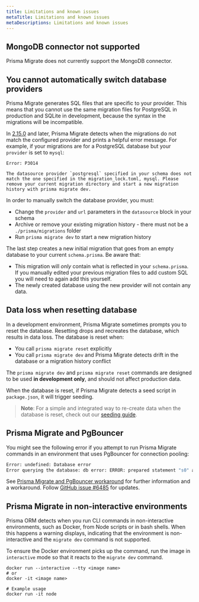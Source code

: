 ```yaml
---
title: Limitations and known issues
metaTitle: Limitations and known issues
metaDescriptions: Limitations and known issues
---
```


## MongoDB connector not supported

Prisma Migrate does not currently support the MongoDB connector.

## You cannot automatically switch database providers

Prisma Migrate generates SQL files that are specific to your provider. This means that you cannot use the same migration files for PostgreSQL in production and SQLite in development, because the syntax in the migrations will be incompatible.

In [2.15.0](https://github.com/prisma/prisma/releases/2.15.0) and later, Prisma Migrate detects when the migrations do not match the configured provider and prints a helpful error message. For example, if your migrations are for a PostgreSQL database but your `provider` is set to `mysql`:

```
Error: P3014

The datasource provider `postgresql` specified in your schema does not match the one specified in the migration_lock.toml, mysql. Please remove your current migration directory and start a new migration history with prisma migrate dev.
```

In order to manually switch the database provider, you must:

- Change the `provider` and `url` parameters in the `datasource` block in your schema
- Archive or remove your existing migration history - there must not be a `./prisma/migrations` folder
- Run `prisma migrate dev` to start a new migration history

The last step creates a new initial migration that goes from an empty database to your current `schema.prisma`. Be aware that:

- This migration will _only_ contain what is reflected in your `schema.prisma`. If you manually edited your previous migration files to add custom SQL you will need to again add this yourself.
- The newly created database using the new provider will not contain any data.

## Data loss when resetting database

In a development environment, Prisma Migrate sometimes prompts you to reset the database. Resetting drops and recreates the database, which results in data loss. The database is reset when:

- You call `prisma migrate reset` explicitly
- You call `prisma migrate dev` and Prisma Migrate detects drift in the database or a migration history conflict

The `prisma migrate dev` and `prisma migrate reset` commands are designed to be used **in development only**, and should not affect production data.

When the database is reset, if Prisma Migrate detects a seed script in `package.json`, it will trigger seeding.

> **Note**: For a simple and integrated way to re-create data when the database is reset, check out our [seeding guide](/orm/prisma-migrate/workflows/seeding).

## Prisma Migrate and PgBouncer

You might see the following error if you attempt to run Prisma Migrate commands in an environment that uses PgBouncer for connection pooling:

```bash
Error: undefined: Database error
Error querying the database: db error: ERROR: prepared statement "s0" already exists
```

See [Prisma Migrate and PgBouncer workaround](/orm/prisma-client/setup-and-configuration/databases-connections/pgbouncer) for further information and a workaround. Follow [GitHub issue #6485](https://github.com/prisma/prisma/issues/6485) for updates.

## Prisma Migrate in non-interactive environments

Prisma ORM detects when you run CLI commands in non-interactive environments, such as Docker, from Node scripts or in bash shells. When this happens a warning displays, indicating that the environment is non-interactive and the `migrate dev` command is not supported.

To ensure the Docker environment picks up the command, run the image in `interactive` mode so that it reacts to the `migrate dev` command.

```terminal
docker run --interactive --tty <image name>
# or
docker -it <image name>

# Example usage
docker run -it node
```
